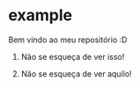 # example
Bem vindo ao meu repositório :D

1. Não se esqueça de ver isso!

2. Não se esqueça de ver aquilo!
